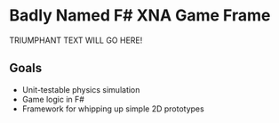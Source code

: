 # Badly Named F# XNA Game Frame

TRIUMPHANT TEXT WILL GO HERE!

## Goals

- Unit-testable physics simulation
- Game logic in F#
- Framework for whipping up simple 2D prototypes
